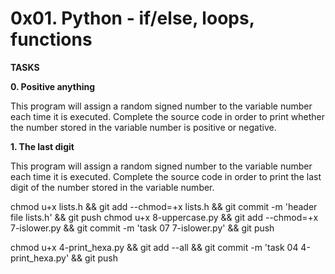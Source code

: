 # 0x01. Python - if/else, loops, functions

<strong>TASKS</strong>

<b>0. Positive anything</b>

<p>This program will assign a random signed number to the variable number each time it is executed. Complete the source code in order to print whether the number stored in the variable number is positive or negative.</p>

<b>1. The last digit</b>


<p>This program will assign a random signed number to the variable number each time it is executed. Complete the source code in order to print the last digit of the number stored in the variable number.</p>

chmod u+x lists.h && git add --chmod=+x lists.h && git commit -m 'header file lists.h' && git push
chmod u+x 8-uppercase.py && git add --chmod=+x 7-islower.py && git commit -m 'task 07 7-islower.py' && git push

chmod u+x 4-print_hexa.py && git add --all && git commit -m 'task 04 4-print_hexa.py' && git push
